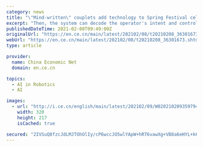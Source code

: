 ```yaml
---
category: news
title: "\"Mind-written\" couplets add technology to Spring Festival celebrations"
excerpt: "Then, the system can decode the operator's intent and control the robot to write the character,\" Xu said. The mind-controlled writing system allows two people to work on a character simultaneously by dividing it into two parts. In 2019, Xu's team developed ..."
publishedDateTime: 2021-02-08T09:49:00Z
originalUrl: "https://en.ce.cn/main/latest/202102/08/t20210208_36301673.shtml"
webUrl: "https://en.ce.cn/main/latest/202102/08/t20210208_36301673.shtml"
type: article

provider:
  name: China Economic Net
  domain: en.ce.cn

topics:
  - AI in Robotics
  - AI

images:
  - url: "http://i.ce.cn/english/main/latest/202102/09/W020210209359794030713.jpg"
    width: 320
    height: 217
    isCached: true

secured: "2IVSuQ8fzcJdLMJTOhOlIy/cP6wccJO5wlYApW+hRT6vawXg+VB8a6eHYL+k6bw2FwN86hmkjSUnudts4i4iQA3rP/niSjtJ9+bsKZEZ633n1dPLWWPdLemjvBsCasTST6/Zv93Vk0Q9nNHyCgdDO8eiyPcFnzaHCknavwCnkqUAO6OG0x0vrMO7+sD63pca05lvK6fNKGaANs77nqlV1RyxySs1cKfCdK4bUQE1LksKo+i9gcfTvSHJrdy00Ugz017AOeXKXxdn9iibe9dHt7gw9PQCngGcFPqIgabmA+ST7G8iG+QoxFNbhsMZKc19bX9cQNw6jF5k4l1FwMcUV3bPFFh5J2gcml/4JiboHhE=;A/cs8XTAXxkSc/9LOfMksA=="
---
```


